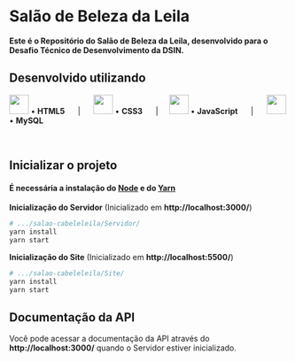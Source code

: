 # Salão de Beleza da Leila

**Este é o Repositório do Salão de Beleza da Leila, desenvolvido para o Desafio Técnico de Desenvolvimento da DSIN.**


## Desenvolvido utilizando
<img src="https://cdn.jsdelivr.net/gh/devicons/devicon/icons/html5/html5-original.svg" height="35px">  •  **HTML5** &nbsp;&nbsp;&nbsp;&nbsp; | &nbsp;&nbsp;&nbsp;&nbsp; <img src="https://cdn.jsdelivr.net/gh/devicons/devicon/icons/css3/css3-original.svg" height="35px"> • **CSS3** &nbsp;&nbsp;&nbsp;&nbsp; | &nbsp;&nbsp;&nbsp;&nbsp;<img src="https://cdn.jsdelivr.net/gh/devicons/devicon/icons/javascript/javascript-original.svg" height="35px"> • **JavaScript** &nbsp;&nbsp;&nbsp;&nbsp; | &nbsp;&nbsp;&nbsp;&nbsp; <img src="https://cdn.jsdelivr.net/gh/devicons/devicon/icons/mysql/mysql-original-wordmark.svg" height="35px">  •  **MySQL** &nbsp;&nbsp;&nbsp;&nbsp; 


<br>

## Inicializar o projeto
#### É necessária a instalação do [Node](https://nodejs.org/en/ "Node") e do [Yarn](https://yarnpkg.com/ "Yarn")

<strong>Inicialização do Servidor</strong>
(Inicializado em **http://localhost:3000/**)
```bash
# .../salao-cabeleleila/Servidor/
yarn install
yarn start
```

<strong>Inicialização do Site</strong>
(Inicializado em **http://localhost:5500/**)
```bash
# .../salao-cabeleleila/Site/
yarn install
yarn start
```

## Documentação da API
Você pode acessar a documentação da API através do **http://localhost:3000/** quando o Servidor estiver inicializado.

